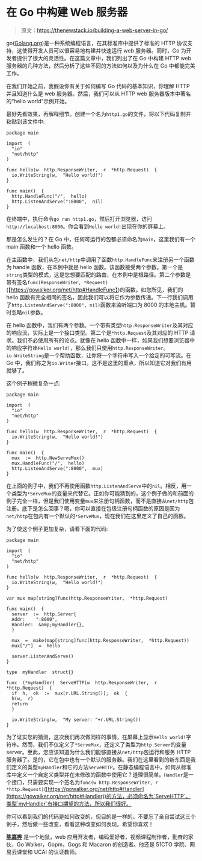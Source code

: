 # 在 Go 中构建 Web 服务器

> 原文：<https://thenewstack.io/building-a-web-server-in-go/>

go([Golang.org](https://golang.org/ "Golang.org"))是一种系统编程语言，在其标准库中提供了标准的 HTTP 协议支持，这使得开发人员可以很容易地构建并快速运行 web 服务器。同时，Go 为开发者提供了很大的灵活性。在这篇文章中，我们列出了在 Go 中构建 HTTP web 服务器的几种方法，然后分析了这些不同的方法如何以及为什么在 Go 中都能完美工作。

在我们开始之前，我假设你有关于如何编写 Go 代码的基本知识，你理解 HTTP 并且知道什么是 web 服务器。然后，我们可以从 HTTP web 服务器版本中著名的“hello world”示例开始。

最好先看效果，再解释细节。创建一个名为`http1.go`的文件，将以下代码复制并粘贴到该文件中:

```
package main

import  (
  "io"
  "net/http"
)

func hello(w  http.ResponseWriter,  r  *http.Request)  {
  io.WriteString(w,  "Hello world!")
}

func main()  {
  http.HandleFunc("/",  hello)
  http.ListenAndServe(":8000",  nil)
}

```

在终端中，执行命令`go run http1.go`，然后打开浏览器，访问`http://localhost:8000`。你会看到`Hello world!`出现在你的屏幕上。

那是怎么发生的？在 Go 中，任何可运行的包都必须命名为`main`，这里我们有一个 main 函数和一个 hello 函数。

在主函数中，我们从包`net/http`中调用了函数`http.HandleFunc`来注册另一个函数为 handle 函数，在本例中就是 hello 函数。该函数接受两个参数。第一个是`string`类型的模式，这是您想要匹配的路由，在本例中是根路径。第二个参数是带有签名`func(ResponseWriter, *Request)`(【https://gowalker.org/net/http#HandleFunc】)的函数。如您所见，我们的 hello 函数有完全相同的签名，因此我们可以将它作为参数传递。下一行我们调用了`http.ListenAndServe(":8000", nil)`函数来监听端口为 8000 的本地主机。暂时忽略`nil`参数。

在 hello 函数中，我们有两个参数。一个带有类型`http.ResponseWriter`及其对应的响应流，实际上是一个接口类型。第二个是`*http.Request`及其对应的 HTTP 请求。我们不必使用所有的论点。就像在 hello 函数中一样，如果我们想要浏览器中的响应字符串`Hello world!`，那么我们只使用`http.ResponseWriter`。`io.WriteString`是一个帮助函数，让你将一个字符串写入一个给定的可写流。在 Go 中，我们称之为`io.Writer`接口。这不是这里的重点，所以知道它对我们有用就够了。

这个例子稍微复杂一点:

```
package main

import  (
  "io"
  "net/http"
)

func hello(w  http.ResponseWriter,  r  *http.Request)  {
  io.WriteString(w,  "Hello world!")
}

func main()  {
  mux  :=  http.NewServeMux()
  mux.HandleFunc("/",  hello)
  http.ListenAndServe(":8000",  mux)
}

```

在上面的例子中，我们不再使用函数`http.ListenAndServe`中的`nil`。相反，用一个类型为`*ServeMux`的变量来代替它。正如你可能猜到的，这个例子做的和前面的例子完全一样，但是我们使用变量`mux`来注册句柄函数，而不是直接从`net/http`包注册。底下是怎么回事？嗯，你可以直接在包级注册句柄函数的原因是因为`net/http`在包内有一个默认的`*ServeMux`，现在我们在这里定义了自己的函数。

为了使这个例子更加复杂，请看下面的代码:

```
package main

import  (
  "io"
  "net/http"
)

func hello(w  http.ResponseWriter,  r  *http.Request)  {
  io.WriteString(w,  "Hello world!")
}

var mux map[string]func(http.ResponseWriter,  *http.Request)

func main()  {
  server  :=  http.Server{
  Addr:    ":8000",
  Handler:  &amp;myHandler{},
  }

  mux  =  make(map[string]func(http.ResponseWriter,  *http.Request))
  mux["/"]  =  hello

  server.ListenAndServe()
}

type  myHandler  struct{}

func  (*myHandler)  ServeHTTP(w  http.ResponseWriter,  r  *http.Request)  {
  if  h,  ok  :=  mux[r.URL.String()];  ok  {
  h(w,  r)
  return
  }

  io.WriteString(w,  "My server: "+r.URL.String())
}

```

为了证实您的猜测，这次我们再次做同样的事情，在屏幕上显示`Hello world!`字符串。然而，我们不仅定义了`*ServeMux`，还定义了类型为`http.Server`的变量 server。至此，您应该知道为什么我们能够直接从`net/http`包运行和服务 HTTP 服务器了。是的，它在包中也有一个默认的服务器。我们在这里看到的新东西是我们定义的类型`myHandler`和它的方法`ServeHTTP`。在静态编程语言中，如何从标准库中定义一个自定义类型并在未修改的函数中使用它？道理很简单。`Handler`是一个接口，只需要实现一个签名为`func(w http.ResponseWriter, r *http.Request)`([https://gowalker.org/net/http#Handler](https://gowalker.org/net/http#Handler))的方法，必须命名为`ServeHTTP`。类型`myHandler`有接口期望的方法，所以我们很好。

你可以看到我们的代码是如何改变的，但目的是一样的。不要忘了亲自尝试这三个例子，然后做一些改变，看看这种改变如何表现。希望你喜欢！

**[陈嘉桦](https://www.linkedin.com/in/jiahua-chen-86218a81/)** 是一个地鼠，web 应用开发者，编码爱好者，视频课程制作者，勤奋的家伙，Go Walker，Gopm，Gogs 和 Macaron 的创造者。他还是 51CTO 学院、网易云课堂和 UCAI 的认证教师。

<svg xmlns:xlink="http://www.w3.org/1999/xlink" viewBox="0 0 68 31" version="1.1"><title>Group</title> <desc>Created with Sketch.</desc></svg>